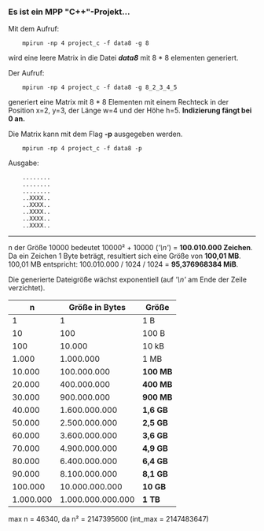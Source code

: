 ### Es ist ein MPP "C++"-Projekt...

Mit dem Aufruf:

        mpirun -np 4 project_c -f data8 -g 8

wird eine leere Matrix in die Datei _**data8**_ mit 8 * 8 elementen generiert.

Der Aufruf:

        mpirun -np 4 project_c -f data8 -g 8_2_3_4_5

generiert eine Matrix mit 8 * 8 Elementen mit einem Rechteck in der
Position x=2, y=3, der Länge w=4 und der Höhe h=5.
__Indizierung fängt bei 0 an.__

Die Matrix kann mit dem Flag __-p__ ausgegeben werden.

        mpirun -np 4 project_c -f data8 -p

Ausgabe:

        ........
        ........
        ........
        ..XXXX..
        ..XXXX..
        ..XXXX..
        ..XXXX..
        ..XXXX..
----

n der Größe 10000 bedeutet 10000² + 10000 (_'\\n'_) = **100.010.000 Zeichen**.
Da ein Zeichen 1 Byte beträgt, resultiert sich eine Größe von **100,01 MB**.
100,01 MB entspricht: 100.010.000 / 1024 / 1024 = **95,376968384 MiB**.

Die generierte Dateigröße wächst exponentiell (auf _'\\n'_ am Ende der Zeile
verzichtet).

n           |Größe in Bytes     |Größe
------------|-------------------|-----
1           |1                  |1 B
10          |100                |100 B
100         |10.000             |10 kB
1.000       |1.000.000          |1 MB
10.000      |100.000.000        |**100 MB**
20.000      |400.000.000        |**400 MB**
30.000      |900.000.000        |**900 MB**
40.000      |1.600.000.000      |**1,6 GB**
50.000      |2.500.000.000      |**2,5 GB**
60.000      |3.600.000.000      |**3,6 GB**
70.000      |4.900.000.000      |**4,9 GB**
80.000      |6.400.000.000      |**6,4 GB**
90.000      |8.100.000.000      |**8,1 GB**
100.000     |10.000.000.000     |**10 GB**
1.000.000   |1.000.000.000.000  |**1 TB**

max n = 46340, da n² = 2147395600 (int_max = 2147483647)